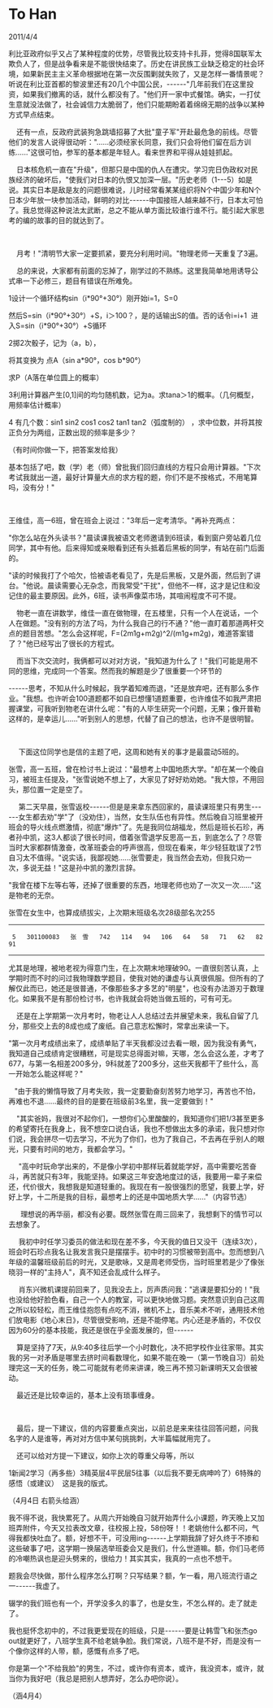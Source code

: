 # To Han
2011/4/4

利比亚政府似乎又占了某种程度的优势，尽管我比较支持卡扎菲，觉得8国联军太欺负人了，但是战争看来是不能很快结束了。历史在讲民族工业缺乏稳定的社会环境，如果新民主主义革命根据地在第一次反围剿就失败了，又是怎样一番情景呢？听说在利比亚首都的黎波里还有20几个中国公民，------"几年前我们在这里投资，如果我们撤离的话，就什么都没有了。"他们开一家中式餐馆。确实，一打仗生意就没法做了，社会诚信力太脆弱了，他们只能期盼着着绵绵无期的战争以某种方式早点结束。

   
还有一点，反政府武装狗急跳墙招募了大批"童子军"开赴最危急的前线。尽管他们的发言人说得很动听："......必须经家长同意，我们只会将他们留在后方训练......"这很可怕，参军的基本都是年轻人。看来世界和平得从娃娃抓起。

   
日本核危机一直在"升级"，但那只是中国的仇人在遭灾。学习完日伪政权对民族经济的破坏后，"使我们对日本的仇恨又加深一层。"历史老师（1---5）如是说。其实日本是敌是友的问题很难说，儿时经常看某某组织将N个中国少年和N个日本少年放一块参加活动，鲜明的对比------中国接班人越来越不行，日本太可怕了。我总觉得这种说法太武断，总之不能从单方面比较谁行谁不行。能引起大家思考的编的故事的目的就达到了。

   

   
月考！"清明节大家一定要抓紧，要充分利用时间。"物理老师一天重复了3遍。

   
总的来说，大家都有前面的忘掉了，刚学过的不熟练。这里我简单地用诱导公式串一下必修三，题目有错误在所难免。

1设计一个循环结构sin（i\*90°+30°）刚开始i=1，S=0

然后S=sin（i\*90°+30°）+S，i＞100？，是的话输出S的值。否的话令i=i+1 
进入S=sin（i\*90°+30°）+S循环

2掷2次骰子，记为（a，b），

将其变换为 点A（sin a\*90°，cos b\*90°）

求P（A落在单位圆上的概率）

3利用计算器产生\[0,1\]间的均匀随机数，记为a。求tana＞1的概率。（几何概型，用频率估计概率）

4 有几个数：sin1 sin2 cos1 cos2 tan1 tan2（弧度制的）
，求中位数，并将其按正负分为两组，正数出现的频率是多少？

（有时间你做一下，把答案发给我）

基本包括了吧，数（学）老（师）曾批我们回归直线的方程只会用计算器。"下次考试我就出一道，最好计算量大点的求方程的题，你们不是不按格式，不用笔算吗，没有分！"

 

王维佳，高一6班，曾在班会上说过："3年后一定考清华。"再补充两点：

"你怎么站在外头读书？"晨读课我被语文老师邀请到6班读，看到窗户旁站着几位同学，其中有他。后来得知或亲眼看到还有头抵着后黑板的同学，有站在前门后面的。

"读的时候我打了个哈欠，恰被语老看见了，先是后黑板，又是外面，然后到了讲台。"他说。晨读需要心无杂念，而我常受"干扰"，但他不一样，这才是记住和没记住的最主要原因。此外，6班，读书声像菜市场，其喧闹程度不可不提。

   
物老一直在讲数学，维佳一直在做物理，在五楼里，只有一个人在说话，一个人在做题。"没有别的方法了吗，为什么我自己的行不通？"他一直盯着那道两杆交点的题目苦想。"怎么会这样呢，F=(2m1g+m2g)\^2/(m1g+m2g)，难道答案错了？"他已经写出了很长的方程式。

   
而当下次交流时，我俩都可以对对方说，"我知道为什么了！"我们可能是用不同的思维，完成同一个答案。然而我的解题是少了很重要一个环节的

------思考，不知从什么时候起，我学着知难而退，"还是放弃吧，还有那么多作业。"我想。也许听会100道题都不如自已想懂1道题重要，也许维佳不如我严肃把握课堂，可我听到物老在讲什么呢："有的人毕生研究一个问题，无果；像开普勒这样的，是幸运儿......"听到别人的思想，代替了自己的想法，也许不是很明智。

 

     下面这位同学也是信的主题了吧，这周和她有关的事才是最震动5班的。

张雪，高一五班，曾在检讨书上说过："最想考上中国地质大学。"却在某一个晚自习，被班主任提及，"张雪说她不想上了，大家见了好好劝劝她。"我大惊，不用回头，那位置一定是空了。

    
第二天早晨，张雪返校------但是是来拿东西回家的，晨读课班里只有男生------女生都去劝"学"了（没劝住），当然，女生队伍也有异性。然后晚自习班里被开班会的导火线点燃激情，彻底"爆炸"了。先是我同位胡福龙，然后是班长石珍，再者孙中凯，这3人都谈了很长时间，借着张雪退学反思高一五，到底怎么了？尽管当时大家都群情激奋，改革班委会的呼声很高，但现在看来，年少轻狂耽误了2节自习太不值得。"说实话，我鄙视她......张雪要走，我当然会去劝，但我只劝一次，多说无益！"这是孙中凯的激烈言辞。

"我曾在楼下左等右等，还掉了很重要的东西，地理老师也劝了一次又一次......"这是物老的无奈。

张雪在女生中，也算成绩拔尖，上次期末班级名次28级部名次255

  -- --- ----------- -------- ----- ----- ---- ----- ---- ---- ---- ---- ---- ---- --
     5   301100083   张　雪   742   114   94   106   64   58   71   62   82   91   
  -- --- ----------- -------- ----- ----- ---- ----- ---- ---- ---- ---- ---- ---- --

尤其是地理，被地老视为得意门生，在上次期末地理破90。一直很刻苦认真，上学期时而不时的问过我物理数学题目，使我对她的谦虚与认真很佩服。但所有的了解仅此而已，她还是很普通，不像那些多才多艺的"明星"，也没有办法游刃于数理化。如果我不是有那份检讨书，也许我就会将她当做五班的，可有可无。

   
还是在上学期第一次月考时，物老让人人总结过去并展望未来，我私自留了几分，那些交上去的8成也成了废纸。自己意志松懈时，常拿出来读一下。

"第一次月考成绩出来了，成绩单贴了半天我都没过去看一眼，因为我没有勇气，我知道自己成绩肯定很糟糕，可是现实总得面对嘛，天哪，怎么会这么差，才考了677，与第一名相差200多分，9科就差了200多分，这些天我都干了些什么，高一开始怎么能这样呢？"

  
"由于我的懒惰导致了月考失败，我一定要勤奋刻苦努力地学习，再苦也不怕，再难也不退......最终的目的是要在班级前3名里，我一定要做到！"

   
"其实爸妈，我很对不起你们，一想你们心里酸酸的，我知道你们把1/3甚至更多的希望寄托在我身上，我不想空口说白话，我也不想做出太多的承诺，我只想对你们说，我会拼尽一切去学习，不光为了你们，也为了我自己，不去再在乎别人的眼光，只要有时间的地方，我都会学习。"

    
"高中时玩命学出来的，不是像小学初中那样玩着就能学好，高中需要吃苦奋斗，再苦就只有3年，我能坚持。如果这三年安逸地度过的话，我要用一辈子来偿还，代价很大，我想我是知道轻重的。我现在有一股很强烈的愿望，我要上学，好好上学，十二所是我的目标，最想考上的还是中国地质大学......"（内容节选）

     
理想说的再华丽，都没有必要。既然张雪在周三回来了，我想剩下的情节可以去想象了。

    
我初中时任学习委员的做法和现在差不多，今天我的值日又没干（连续3次），班会时石珍点我名让我发言我只是摆摆手。初中时的习惯被带到高中。忽而想到八年级的温馨班级前后的时光，又是歌咏，又是周老师受伤，当时班里若是少了像张晓羽一样的"主持人"，真不知还会乱成什么样子。

    
肖东兴微机课提前回来了，见我没去上，厉声质问我："逃课是要扣分的！"我也没给他好脸色看，自己一个人的教室，可以更快地做习题。突然意识到自己这周之所以较轻松，而王维佳抱怨有点吃不消，微机不上，音乐美术不听，通用技术他们放电影《地心末日》，尽管很受影响，还是不能停笔。内心还是矛盾的，不仅仅因为60分的基本技能，我还是很在乎全面发展的，但------

   
算是坚持了7天，从9:40多往后学一个小时数化，决不把学校作业往家带。其实我的另一对矛盾是哪里去挤时间看数理化，如果不能在晚一（第一节晚自习）前处理完这一天的任务，晚二可能就有老师来讲课，晚三再不预习新课明天又会很被动。

    最近还是比较幸运的，基本上没有琐事缠身。

 

   
最后，提一下建议，信的内容要重点突出，以前总是来来往往回答问题，问我名字的人是谁等，再对对方信中某句挑挑刺，大半篇幅就用完了。

    还可以给对方提一下建议，如你上次的尊重父母等，所以

1新闻2学习（再多些）3精英层4平民层5往事（以后我不要无病呻吟了）6特殊的感悟（或建议） 
这是我的版式。

（4月4日 右箭头给涵）

我不得不说，我快累死了。从周六开始晚自习就开始弄什么小课题，昨天晚上又加班弄附件，今天又拉表改文章，往校报上投，58份呀！！老姚他什么都不问，气得我都快吐血了。额，好想不干，可没用ing------上学期我辞了好久终于不掺和这些破事了吧，这学期一换届选举班委会又是我们，什么世道嘛。额，你们马老师的冷嘲热讽也是迎头劈来的，很给力！其实其实，我真的一点也不想干。

题我会尽快做，那什么程序怎么打啊？只写结果？额，乍一看，用八班流行语之一------我虚了。

辍学的我们班也有一个，开学没多久的事了，也是女生，不怎么样的。走了就走了。

我也挺怀念初中的，不过我更爱现在的班级，只是------要是让韩雪飞和张杰go
out就更好了，八班学生真不给老姚争脸。我们常说，八班不是不好，而是没有一个像你这样的人带，额，感慨有点多了吧。

你是第一个"不给我脸"的男生，不过，或许你有资本，或许，我没资本，或许，就当你为我好吧（我总是把别人想弄好，怎么办吧你说）。

（涵4月4）